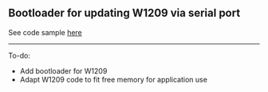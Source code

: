 ## Bootloader for updating W1209 via serial port

See code sample [here](https://github.com/rtek1000/stm8-bootloader)

------------

To-do:

- Add bootloader for W1209
- Adapt W1209 code to fit free memory for application use
